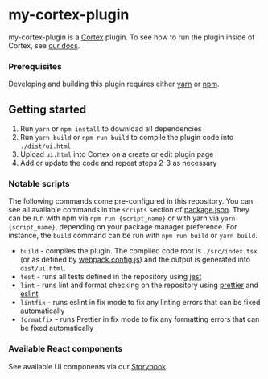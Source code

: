 # my-cortex-plugin

my-cortex-plugin is a [Cortex](https://www.cortex.io/) plugin. To see how to run the plugin inside of Cortex, see [our docs](https://docs.cortex.io/docs/plugins).

### Prerequisites

Developing and building this plugin requires either [yarn](https://classic.yarnpkg.com/lang/en/docs/install/) or [npm](https://docs.npmjs.com/downloading-and-installing-node-js-and-npm).

## Getting started

1. Run `yarn` or `npm install` to download all dependencies
2. Run `yarn build` or `npm run build` to compile the plugin code into `./dist/ui.html`
3. Upload `ui.html` into Cortex on a create or edit plugin page
4. Add or update the code and repeat steps 2-3 as necessary

### Notable scripts

The following commands come pre-configured in this repository. You can see all available commands in the `scripts` section of [package.json](./package.json). They can be run with npm via `npm run {script_name}` or with yarn via `yarn {script_name}`, depending on your package manager preference. For instance, the `build` command can be run with `npm run build` or `yarn build`.

- `build` - compiles the plugin. The compiled code root is `./src/index.tsx` (or as defined by [webpack.config.js](webpack.config.js)) and the output is generated into `dist/ui.html`.
- `test` - runs all tests defined in the repository using [jest](https://jestjs.io/)
- `lint` - runs lint and format checking on the repository using [prettier](https://prettier.io/) and [eslint](https://eslint.org/)
- `lintfix` - runs eslint in fix mode to fix any linting errors that can be fixed automatically
- `formatfix` - runs Prettier in fix mode to fix any formatting errors that can be fixed automatically

### Available React components

See available UI components via our [Storybook](https://cortexapps.github.io/plugin-core/).
